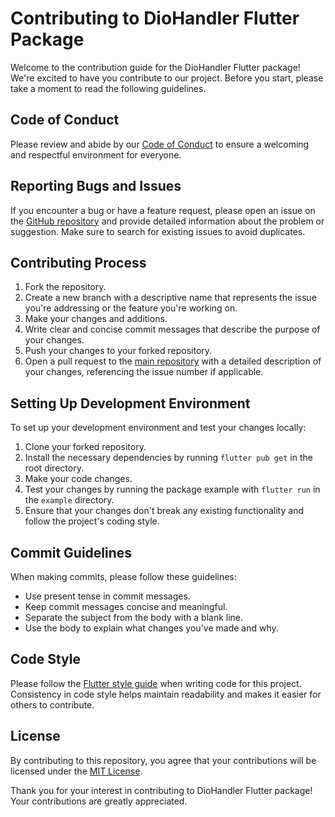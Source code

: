 # Contributing to DioHandler Flutter Package

Welcome to the contribution guide for the DioHandler Flutter package! We're excited to have you contribute to our project. Before you start, please take a moment to read the following guidelines.

## Code of Conduct

Please review and abide by our [Code of Conduct](CODE_OF_CONDUCT.md) to ensure a welcoming and respectful environment for everyone.

## Reporting Bugs and Issues

If you encounter a bug or have a feature request, please open an issue on the [GitHub repository](https://github.com/Arfaz123/http_handler/issues) and provide detailed information about the problem or suggestion. Make sure to search for existing issues to avoid duplicates.

## Contributing Process

1. Fork the repository.
2. Create a new branch with a descriptive name that represents the issue you're addressing or the feature you're working on.
3. Make your changes and additions.
4. Write clear and concise commit messages that describe the purpose of your changes.
5. Push your changes to your forked repository.
6. Open a pull request to the [main repository](https://github.com/Arfaz123/http_handler/pulls) with a detailed description of your changes, referencing the issue number if applicable.

## Setting Up Development Environment

To set up your development environment and test your changes locally:

1. Clone your forked repository.
2. Install the necessary dependencies by running `flutter pub get` in the root directory.
3. Make your code changes.
4. Test your changes by running the package example with `flutter run` in the `example` directory.
5. Ensure that your changes don't break any existing functionality and follow the project's coding style.

## Commit Guidelines

When making commits, please follow these guidelines:

- Use present tense in commit messages.
- Keep commit messages concise and meaningful.
- Separate the subject from the body with a blank line.
- Use the body to explain what changes you've made and why.

## Code Style

Please follow the [Flutter style guide](https://flutter.dev/docs/development/tools/formatting) when writing code for this project. Consistency in code style helps maintain readability and makes it easier for others to contribute.

## License

By contributing to this repository, you agree that your contributions will be licensed under the [MIT License](LICENSE).

Thank you for your interest in contributing to DioHandler Flutter package! Your contributions are greatly appreciated.
